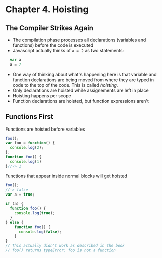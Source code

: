 # Chapter 4. Hoisting

## The Compiler Strikes Again
* The compilation phase processes all declarations (variables and functions) before the code is executed
* Javascript actually thinks of ``a = 2`` as two statements:

```javascript
  var a
  a = 2
```

* One way of thinking about what's happening here is that variable and function declarations are being moved from where they are typed in code to the top of the code. This is called *hoisting*.
* Only declarations are hoisted while assignements are left in place
* Hoisting happens per scope
* Function declarations are hoisted, but function expressions aren't

## Functions First

Functions are hoisted before variables
```javascript
foo();
var foo = function() {
  console.log(2);
};
function foo() {
  console.log(1)
}//-> 1
```

Functions that appear inside normal blocks will get hoisted
```javascript
foo();
//-> false
var a = true;

if (a) {
  function foo() {
    console.log(true);
  }
} else {
    function foo() {
      console.log(false);
    }
}
// This actually didn't work as described in the book
// foo() returns typeError: foo is not a function
```